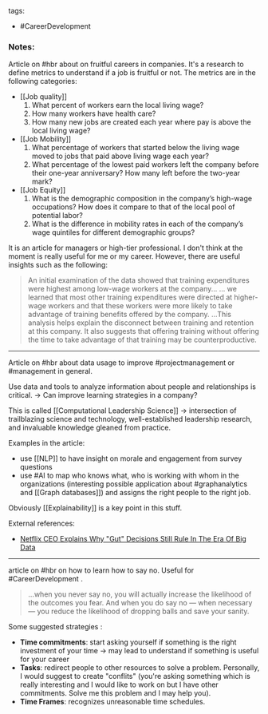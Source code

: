 tags:
- #CareerDevelopment 

### Notes:
Article on #hbr about on fruitful careers in companies. It's a research to define metrics to understand if a job is fruitful or not. The metrics are in the following categories:
- [[Job quality]]
	1.  What percent of workers earn the local living wage?
	2.  How many workers have health care?
	3.  How many new jobs are created each year where pay is above the local living wage?
- [[Job Mobility]]
	1.  What percentage of workers that started below the living wage moved to jobs that paid above living wage each year?
	2.  What percentage of the lowest paid workers left the company before their one-year anniversary? How many left before the two-year mark?
- [[Job Equity]]
	1. What is the demographic composition in the company’s high-wage occupations? How does it compare to that of the local pool of potential labor?
	2. What is the difference in mobility rates in each of the company’s wage quintiles for different demographic groups?

It is an article for managers or high-tier professional. I don't think at the moment is really useful for me or my career. However, there are useful insights such as the following:
> An initial examination of the data showed that training expenditures were highest among low-wage workers at the company...
> ... we learned that most other training expenditures were directed at higher-wage workers and that these workers were more likely to take advantage of training benefits offered by the company.
> ...This analysis helps explain the disconnect between training and retention at this company. It also suggests that offering training without offering the time to take advantage of that training may be counterproductive.

---

Article on #hbr about data usage to improve #projectmanagement  or #management in general. 

Use data and tools to analyze information about people and relationships is critical. -> Can improve learning strategies in a company?

This is called [[Computational Leadership Science]] -> intersection of trailblazing science and technology, well-established leadership research, and invaluable knowledge gleaned from practice.

Examples in the article:
- use [[NLP]] to have insight on morale and engagement from survey questions
- use #AI to map who knows what, who is working with whom in the organizations (interesting possible application about #graphanalytics and [[Graph databases]]) and assigns the right people to the right job. 

Obviously [[Explainability]]  is a key point in this stuff. 

External references:
- [Netflix CEO Explains Why "Gut" Decisions Still Rule In The Era Of Big Data](https://www.forbes.com/sites/gregoryferenstein/2016/01/22/netflix-ceo-explains-why-gut-decisions-still-rule-in-the-era-of-big-data/?sh=1cc1f10c1e09)

---

article on #hbr on how to learn how to say no. Useful for #CareerDevelopment .
> ...when you never say no, you will actually increase the likelihood of the outcomes you fear. And when you do say no — when necessary — you reduce the likelihood of dropping balls and save your sanity.

Some suggested strategies :
- **Time commitments**: start asking yourself if something is the right investment of your time -> may lead to understand if something is useful for your career
- **Tasks**:  redirect people to other resources to solve a problem.  Personally, I would suggest to create "conflits" (you're asking something which is really interesting and I would like to work on but I have other commitments. Solve me this problem and I may help you).
- **Time Frames**: recognizes unreasonable time schedules.